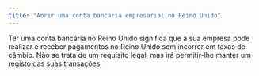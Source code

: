 ```yaml
---
title: "Abrir uma conta bancária empresarial no Reino Unido"
---
```

Ter uma conta bancária no Reino Unido significa que a sua empresa pode realizar e receber pagamentos no Reino Unido sem incorrer em taxas de câmbio. Não se trata de um requisito legal, mas irá permitir-lhe manter um registo das suas transações.